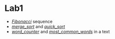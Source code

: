 # Lab1
* [*Fibonacci*](https://github.com/dmitriyklebanov/bsuir_2020_python/blob/master/lab1/fibonacci/fibonacci.py#L1) sequence
* [*merge_sort*](https://github.com/dmitriyklebanov/bsuir_2020_python/blob/master/lab1/sorting/sorting.py#L6) and [*quick_sort*](https://github.com/dmitriyklebanov/bsuir_2020_python/blob/master/lab1/sorting/sorting.py#L28)
* [*word_counter*](https://github.com/dmitriyklebanov/bsuir_2020_python/blob/master/lab1/text_processing/text_processing.py#L7) and [*most_common_words*](https://github.com/dmitriyklebanov/bsuir_2020_python/blob/master/lab1/text_processing/text_processing.py#L21) in a text
